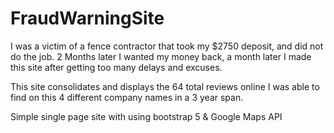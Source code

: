 # FraudWarningSite

I was a victim of a fence contractor that took my $2750 deposit, and did not do the job. 2 Months later I wanted my money back, a month later I made this site after getting too many delays and excuses.

This site consolidates and displays the 64 total reviews online I was able to find on this 4 different company names in a 3 year span.


Simple single page site with using bootstrap 5 & Google Maps API
